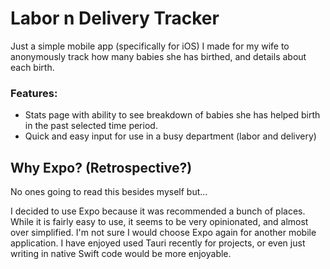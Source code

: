 # Labor n Delivery Tracker
Just a simple mobile app (specifically for iOS) I made for my wife to anonymously track how many babies she has birthed, and details about each birth.

### Features:
* Stats page with ability to see breakdown of babies she has helped birth in the past selected time period.
* Quick and easy input for use in a busy department (labor and delivery)

## Why Expo? (Retrospective?)
No ones going to read this besides myself but...

I decided to use Expo because it was recommended a bunch of places. While it is fairly easy to use, it seems to be very opinionated, and almost over simplified.
I'm not sure I would choose Expo again for another mobile application. I have enjoyed used Tauri recently for projects, or even just writing in native Swift code would be more enjoyable.

